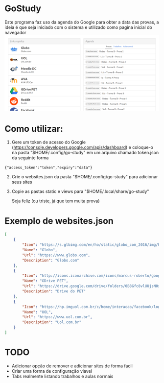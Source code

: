 # GoStudy
Este programa faz uso da agenda do Google para obter a data das provas, a ideia é que seja iniciado com o sistema e utilizado como pagina inicial do navegador
![Alt text](print.png?raw=true "Print")

# Como utilizar:

1. Gere um token de acesso do Google (https://console.developers.google.com/apis/dashboard) e coloque-o na pasta "$HOME/.config/go-study" em um arquivo chamado token.json da seguinte forma
 
 `{"access_token":"token","expiry":"data"}` 

2. Crie o websites.json da pasta "$HOME/.config/go-study" para adicionar seus sites
3. Copie as pastas static e views para "$HOME/.local/share/go-study"


   Seja feliz (ou triste, já que tem muita prova)

# Exemplo de websites.json
```json
[
    {
        "Icon": "https://s.glbimg.com/en/ho/static/globo_com_2016/img/home_200x200.png",
        "Name": "Globo",
        "Url": "https://www.globo.com",
        "Description": "Globo.com"
    },
    {
        "Icon": "http://icons.iconarchive.com/icons/marcus-roberto/google-play/256/Google-Drive-icon.png",
        "Name": "GDrive PET",
        "Url": "https://drive.google.com/drive/folders/0B8Gfc8vlUUjsN0xEV1otaFpvZXM",
        "Description": "Drive do PET"
    },
    {
        "Icon": "https://hp.imguol.com.br/c/home/interacao/facebook/logo-uol.png",
        "Name": "UOL",
        "Url": "https://www.uol.com.br",
        "Description": "Uol.com.br"
    }
]
```

# TODO
-   Adicionar opção de remover e adicionar sites de forma facil
-   Criar uma forma de configuração viavel
-   Tabs realmente listando trabalhos e aulas normais
